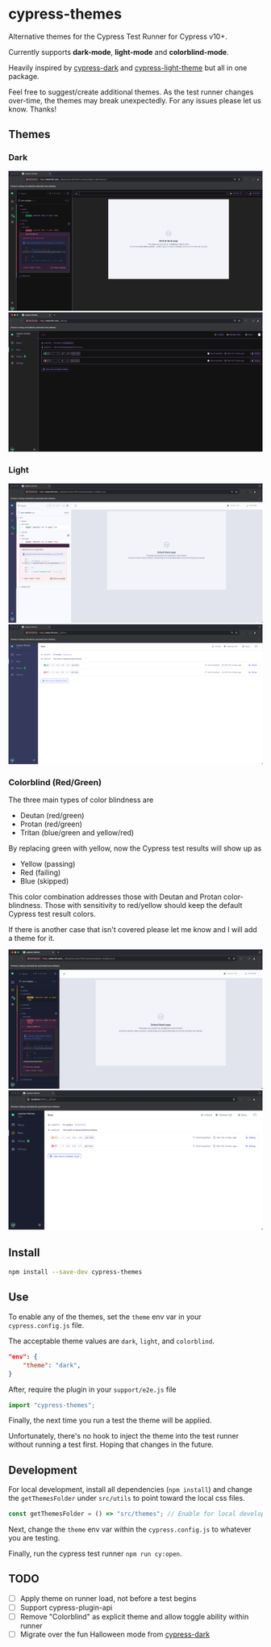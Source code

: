 # cypress-themes

Alternative themes for the Cypress Test Runner for Cypress v10+.

Currently supports **dark-mode**, **light-mode** and **colorblind-mode**.

Heavily inspired by [cypress-dark](https://github.com/bahmutov/cypress-dark) and [cypress-light-theme](https://github.com/marktnoonan/cypress-light-theme) but all in one package.

Feel free to suggest/create additional themes.
As the test runner changes over-time, the themes may break unexpectedly. For any issues please let us know. Thanks!

## Themes

### Dark
![](images/dark-test.png)
![](images/dark-runs.png)

### Light
![](images/light-test.png)
![](images/light-runs.png)

### Colorblind (Red/Green)

The three main types of color blindness are
- Deutan (red/green)
- Protan (red/green)
- Tritan (blue/green and yellow/red)

By replacing green with yellow, now the Cypress test results will show up as
- Yellow (passing)
- Red (failing)
- Blue (skipped)

This color combination addresses those with Deutan and Protan color-blindness. 
Those with sensitivity to red/yellow should keep the default Cypress test result colors.

If there is another case that isn't covered please let me know and I will add a theme for it. 

![](images/colorblind-test.png)
![](images/colorblind-runs.png)

## Install
```bash
npm install --save-dev cypress-themes
```

## Use
To enable any of the themes, set the `theme` env var in your `cypress.config.js` file.

The acceptable theme values are `dark`, `light`, and `colorblind`.

```json
"env": {
    "theme": "dark",
}
```

After, require the plugin in your `support/e2e.js` file

```javascript
import "cypress-themes";
```

Finally, the next time you run a test the theme will be applied. 

Unfortunately, there's no hook to inject the theme into the test runner without running a test first. Hoping that changes in the future.


## Development
For local development, install all dependencies (`npm install`) and change the `getThemesFolder` under `src/utils` to point toward the local css files.

```javascript
const getThemesFolder = () => "src/themes"; // Enable for local development
```

Next, change the `theme` env var within the `cypress.config.js` to whatever you are testing.

Finally, run the cypress test runner `npm run cy:open`.

## TODO 
- [ ] Apply theme on runner load, not before a test begins
- [ ] Support cypress-plugin-api
- [ ] Remove "Colorblind" as explicit theme and allow toggle ability within runner
- [ ] Migrate over the fun Halloween mode from [cypress-dark](https://github.com/bahmutov/cypress-dark)
